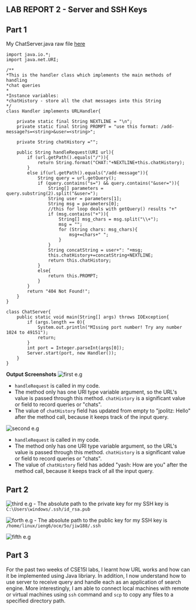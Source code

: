 ## **LAB REPORT 2 - Server and SSH Keys**

## Part 1
My ChatServer.java raw file [here](https://igiotto12.github.io/cse15l-lab-reports/Codes/ChatServer/ChatServer.java)
```
import java.io.*;
import java.net.URI;

/**
*This is the handler class which implements the main methods of handling 
*chat queries
*
*Instance variables:
*chatHistory - store all the chat messages into this String
*/
class Handler implements URLHandler{

    private static final String NEXTLINE = "\n";
    private static final String PROMPT = "use this format: /add-message?s=<string>&user=<string>";

    private String chatHistory ="";

    public String handleRequest(URI url){
        if (url.getPath().equals("/")){
            return String.format("CHAT:"+NEXTLINE+this.chatHistory);
        }
        else if(url.getPath().equals("/add-message")){
            String query = url.getQuery();
            if (query.contains("s=") && query.contains("&user=")){
                String[] parameters = query.substring(2).split("&user=");
                String user = parameters[1];
                String msg = parameters[0];
                //this for loop deals with getQuery() results "+"
                if (msg.contains("+")){
                    String[] msg_chars = msg.split("\\+");
                    msg = "";
                    for (String chars: msg_chars){
                        msg+=chars+" ";
                    } 
                }
                String concatString = user+": "+msg; 
                this.chatHistory+=concatString+NEXTLINE;
                return this.chatHistory;
            }
            else{
                return this.PROMPT;
            }
        }
        return "404 Not Found!";
    }
}

class ChatServer{
    public static void main(String[] args) throws IOException{
        if (args.length == 0){
            System.out.println("MIssing port number! Try any number 1024 to 49151");
            return;
        }
        int port = Integer.parseInt(args[0]);
        Server.start(port, new Handler());
    }
}
```
**Output Screenshots**
  ![first e.g](https://igiotto12.github.io/cse15l-lab-reports/screenshots/p1-lab2.png) 
  - ```handleRequest``` is called in my code.
  - The method only has one URI type variable argument, so the URL's value is passed through this method. ```chatHistory``` is a significant value or field to record queries or "chats".
  - The value of ```chatHistory``` field has updated from empty to "jpolitz: Hello" after the method call, because it keeps track of the input query.

  ![second e.g](https://igiotto12.github.io/cse15l-lab-reports/screenshots/p2-lab2.png)
- ```handleRequest``` is called in my code.
- The method only has one URI type variable argument, so the URL's value is passed through this method. ```chatHistory``` is a significant value or field to record queries or "chats".
- The value of ```chatHistory``` field has added "yash: How are you" after the method call, because it keeps track of all the input query. 
  
## Part 2
![third e.g](https://igiotto12.github.io/cse15l-lab-reports/screenshots/p3-lab2.png)
    - The absolute path to the private key for my SSH key is ```C:\Users\windows/.ssh/id_rsa.pub```
    
![forth e.g](https://igiotto12.github.io/cse15l-lab-reports/screenshots/p4-lab2.png)
    - The absolute path to the public key for my SSH key is ```/home/linux/ieng6/oce/5o/jiw188/.ssh```
    
![fifth e.g](https://igiotto12.github.io/cse15l-lab-reports/screenshots/p5-lab2.png)

## Part 3
For the past two weeks of CSE15l labs, I learnt how URL works and how can it be implemented using Java libriary. In addition, I now understand how to use server to receive query and handle each as an application of search engine. 
More interestingly, I am able to connect local machines with remote or virtual machines using ```ssh``` command and ```scp``` to copy any files to a specified directory path. 
